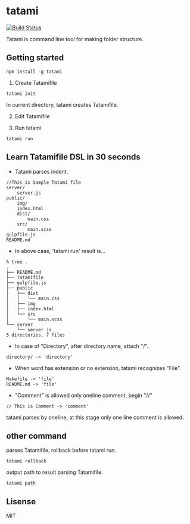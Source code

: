 # tatami
[![Build Status](https://travis-ci.org/tommykishi/tatami.svg?branch=master)](https://travis-ci.org/tommykishi/tatami)

Tatami is command line tool for making folder structure.

## Getting started

```
npm install -g tatami
```

1. Create Tatamifile
```
tatami init
```
In current directory, tatami creates Tatamifile.

2. Edit Tatamifile

3. Run tatami
```
tatami run
```

## Learn Tatamifile DSL in 30 seconds

* Tatami parses indent.
```
//This is Sample Tatami file
server/
	server.js
public/
	img/
	index.html
	dist/
		main.css
	src/
		main.scss
gulpfile.js
README.md
```

* In above case, 'tatami run' result is...
```
% tree .
.
├── README.md
├── Tatamifile
├── gulpfile.js
├── public
│   ├── dist
│   │   └── main.css
│   ├── img
│   ├── index.html
│   └── src
│       └── main.scss
└── server
    └── server.js
5 directories, 7 files
```

* In case of "Directory", after directory name, attach "/".
```
directory/ -> 'directory'
```

* When word has extension or no extension, tatami recognizes "File".
```
Makefile -> 'file'
README.md -> 'file'
```

* "Comment" is allowed only oneline comment, begin "//"
```
// This is Comment -> 'comment'
```
tatami parses by oneline, at this stage only one line comment is allowed.

## other command

parses Tatamifile, rollback before tatami run.
```
tatami rollback
```

output path to result parsing Tatamifile.
```
tatami path
```

## Lisense
MIT
